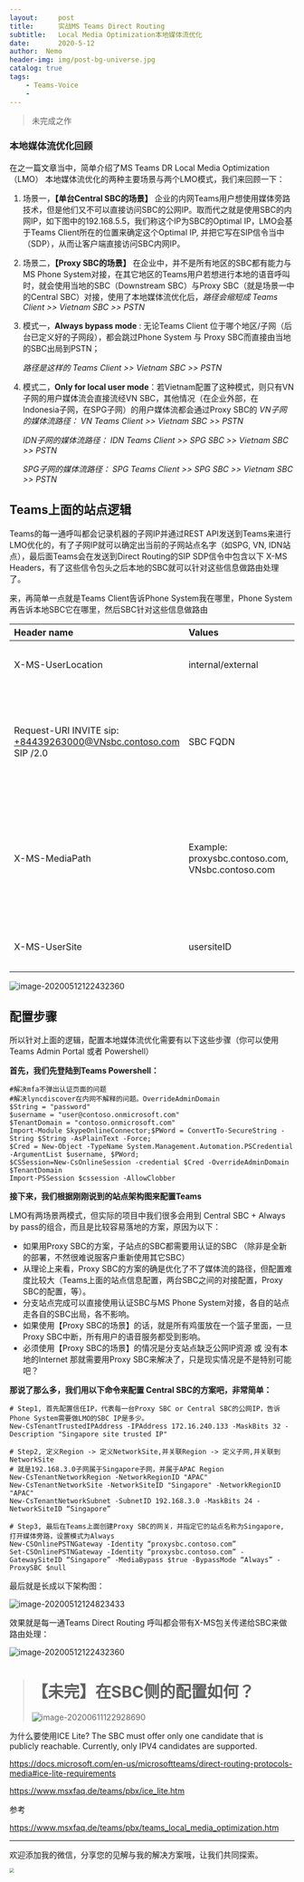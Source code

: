 ```yaml
---
layout:     post
title:      实战MS Teams Direct Routing
subtitle:   Local Media Optimization本地媒体流优化
date:       2020-5-12
author:  Nemo
header-img: img/post-bg-universe.jpg
catalog: true
tags:
    - Teams-Voice
    - 
---
```

> 未完成之作

### 本地媒体流优化回顾

在之一篇文章当中，简单介绍了MS Teams DR Local Media Optimization （LMO） 本地媒体流优化的两种主要场景与两个LMO模式，我们来回顾一下：

1. 场景一，**【单台Central SBC的场景】**
   企业的内网Teams用户想使用媒体旁路技术，但是他们又不可以直接访问SBC的公网IP。取而代之就是使用SBC的内网IP，如下图中的192.168.5.5，我们称这个IP为SBC的Optimal IP，LMO会基于Teams Client所在的位置来确定这个Optimal IP,  并把它写在SIP信令当中（SDP），从而让客户端直接访问SBC内网IP。

2. 场景二，**【Proxy SBC的场景】**
   在企业中，并不是所有地区的SBC都有能力与MS Phone  System对接，在其它地区的Teams用户若想进行本地的语音呼叫时，就会使用当地的SBC（Downstream SBC）与Proxy  SBC（就是场景一中的Central SBC）对接，使用了本地媒体流优化后，*路径会缩短成 Teams Client >> Vietnam SBC >> PSTN*

3. 模式一，**Always bypass mode** : 无论Teams Client 位于哪个地区/子网（后台已定义好的子网段），都会跳过Phone System 与 Proxy SBC而直接由当地的SBC出局到PSTN；

   *路径是这样的 Teams Client >> Vietnam SBC >> PSTN*

4. 模式二，**Only for local user mode**：若Vietnam配置了这种模式，则只有VN子网的用户媒体流会直接流经VN SBC，其他情况（在企业外部，在Indonesia子网，在SPG子网）的用户媒体流都会通过Proxy SBC的
*VN子网的媒体流路径： VN Teams Client  >> Vietnam SBC >> PSTN*

   *IDN子网的媒体流路径： IDN Teams Client  >> SPG SBC >> Vietnam SBC >> PSTN*

   *SPG子网的媒体流路径： SPG Teams Client  >> SPG SBC >> Vietnam SBC >> PSTN*

## Teams上面的站点逻辑

Teams的每一通呼叫都会记录机器的子网IP并通过REST API发送到Teams来进行LMO优化的，有了子网IP就可以确定出当前的子网站点名字（如SPG, VN, IDN站点），最后面Teams会在发送到Direct Routing的SIP SDP信令中包含以下 X-MS Headers，有了这些信令包头之后本地的SBC就可以针对这些信息做路由处理了。

来，再简单一点就是Teams Client告诉Phone System我在哪里，Phone System再告诉本地SBC它在哪里，然后SBC针对这些信息做路由

| Header name | Values | Comments |
|:------------|:-------|:-------|
| X-MS-UserLocation | internal/external | Indicates if user is internal or external |
| Request-URI	INVITE sip: +84439263000@VNsbc.contoso.com SIP /2.0 | SBC FQDN | The FQDN which is targeted for the call even if the SBC is not directly connected to Direct Routing |
| X-MS-MediaPath | Example: proxysbc.contoso.com, VNsbc.contoso.com | Order of SBCs that should be used for Media path between the user and target SBC. The final SBC is always last |
| X-MS-UserSite | usersiteID | String defined by tenant administrator |

![image-20200512122432360](https://cdn.jsdelivr.net/gh/tangx007/tangx007.github.io/_posts/%E5%AE%9E%E6%88%98MS-Teams-Direct-Routing%E4%B8%AD%E7%9A%84%E6%9C%AC%E5%9C%B0%E5%AA%92%E4%BD%93%E6%B5%81%E4%BC%98%E5%8C%96/image-20200512122432360.png)

## 配置步骤

所以针对上面的逻辑，配置本地媒体流优化需要有以下这些步骤（你可以使用Teams Admin Portal 或者 Powershell）

**首先，我们先登陆到Teams Powershell：**

```
#解决mfa不弹出认证页面的问题
#解决lyncdiscover在内网不解释的问题。OverrideAdminDomain
$String = "password"
$username = "user@contoso.onmicrosoft.com"
$TenantDomain = "contoso.onmicrosoft.com"
Import-Module SkypeOnlineConnector;$PWord = ConvertTo-SecureString -String $String -AsPlainText -Force;
$Cred = New-Object -TypeName System.Management.Automation.PSCredential -ArgumentList $username, $PWord;
$CSSession=New-CsOnlineSession -credential $Cred -OverrideAdminDomain $TenantDomain
Import-PSSession $cssession -AllowClobber
```
**接下来，我们根据刚刚说到的站点架构图来配置Teams**

LMO有两场景两模式，但实际的项目中我们很多会用到 Central SBC + Always by pass的组合，而且是比较容易落地的方案，原因为以下：

- 如果用Proxy SBC的方案，子站点的SBC都需要用认证的SBC （除非是全新的部署，不然很难说服客户重新使用其它SBC）
- 从理论上来看，Proxy SBC的方案的确是优化了不了媒体流的路径，但配置难度比较大（Teams上面的站点信息配置，两台SBC之间的对接配置，Proxy SBC的配置，等）。
- 分支站点完成可以直接使用认证SBC与MS Phone System对接，各自的站点走各自的SBC出局，各不影响。
- 如果使用【Proxy SBC的场景】的话，就是所有鸡蛋放在一个篮子里面，一旦Proxy SBC中断，所有用户的语音服务都受到影响。
- 必须使用【Proxy SBC的场景】的情况是分支站点缺乏公网IP资源 或 没有本地的Internet 那就需要用Proxy SBC来解决了，只是现实情况是不是特别可能吧？

**那说了那么多，我们用以下命令来配置 Central SBC的方案吧，非常简单：**

```
# Step1, 首先配置信任IP，代表每一台Proxy SBC or Central SBC的公网IP，告诉Phone System需要做LMO的SBC IP是多少。
New-CsTenantTrustedIPAddress -IPAddress 172.16.240.133 -MaskBits 32 -Description "Singapore site trusted IP"

# Step2, 定义Region -> 定义NetworkSite,并关联Region -> 定义子网,并关联到NetworkSite
# 就是192.168.3.0子网属于Singapore子网，并属于APAC Region
New-CsTenantNetworkRegion -NetworkRegionID "APAC"  
New-CsTenantNetworkSite -NetworkSiteID "Singapore" -NetworkRegionID "APAC"
New-CsTenantNetworkSubnet -SubnetID 192.168.3.0 -MaskBits 24 -NetworkSiteID “Singapore”

# Step3, 最后在Teams上面创建Proxy SBC的网关，并指定它的站点名称为Singapore, 打开媒体旁路，设置模式为Always
New-CSOnlinePSTNGateway -Identity “proxysbc.contoso.com” 
Set-CSOnlinePSTNGateway -Identity “proxysbc.contoso.com” -GatewaySiteID “Singapore” -MediaBypass $true -BypassMode “Always” -ProxySBC $null

```

最后就是长成以下架构图：

![image-20200512124823433](https://cdn.jsdelivr.net/gh/tangx007/tangx007.github.io/_posts/实战MS-Teams-Direct-Routing中的本地媒体流优化/image-20200512124823433.png)

效果就是每一通Teams Direct Routing 呼叫都会带有X-MS包关传递给SBC来做路由处理：

![image-20200512122432360](https://cdn.jsdelivr.net/gh/tangx007/tangx007.github.io/_posts/实战MS-Teams-Direct-Routing中的本地媒体流优化/image-20200512122432360.png)



> # 【未完】在SBC侧的配置如何？
>
> ![image-20200611122928690](C:\Users\Nemo\AppData\Roaming\Typora\typora-user-images\image-20200611122928690.png)

为什么要使用ICE Lite? The SBC must offer only one candidate that is publicly reachable. Currently, only IPV4 candidates are supported.

https://docs.microsoft.com/en-us/microsoftteams/direct-routing-protocols-media#ice-lite-requirements

https://www.msxfaq.de/teams/pbx/ice_lite.htm



参考

https://www.msxfaq.de/teams/pbx/teams_local_media_optimization.htm



------

欢迎添加我的微信，分享您的见解与我的解决方案哦，让我们共同探索。

<img src="https://cdn.jsdelivr.net/gh/tangx007/tangx007.github.io/img/nemo-qrcode.jpg" style="zoom:50%;" />

